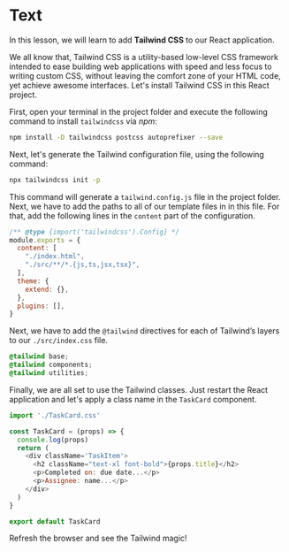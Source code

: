 # Text
In this lesson, we will learn to add **Tailwind CSS** to our React application.

We all know that, Tailwind CSS is a utility-based low-level CSS framework intended to ease building web applications with speed and less focus to writing custom CSS, without leaving the comfort zone of your HTML code, yet achieve awesome interfaces. Let's install Tailwind CSS in this React project.

First, open your terminal in the project folder and execute the following command to install `tailwindcss` via *npm*:

```sh
npm install -D tailwindcss postcss autoprefixer --save
```

Next, let's generate the Tailwind configuration file, using the following command:
```sh
npx tailwindcss init -p
```
This command will generate a `tailwind.config.js` file in the project folder. Next, we have to add the paths to all of our template files in in this file. For that, add the following lines in the `content` part of the configuration.
```js
/** @type {import('tailwindcss').Config} */
module.exports = {
  content: [
    "./index.html",
    "./src/**/*.{js,ts,jsx,tsx}",
  ],
  theme: {
    extend: {},
  },
  plugins: [],
}
```

Next, we have to add the `@tailwind` directives for each of Tailwind’s layers to our `./src/index.css` file.

```css
@tailwind base;
@tailwind components;
@tailwind utilities;
```

Finally, we are all set to use the Tailwind classes. Just restart the React application and let's apply a class name in the `TaskCard` component.
```js
import './TaskCard.css'

const TaskCard = (props) => {
  console.log(props)
  return (
    <div className='TaskItem'>
      <h2 className="text-xl font-bold">{props.title}</h2>
      <p>Completed on: due date...</p>
      <p>Assignee: name...</p>
    </div>
  )
}

export default TaskCard
```

Refresh the browser and see the Tailwind magic!